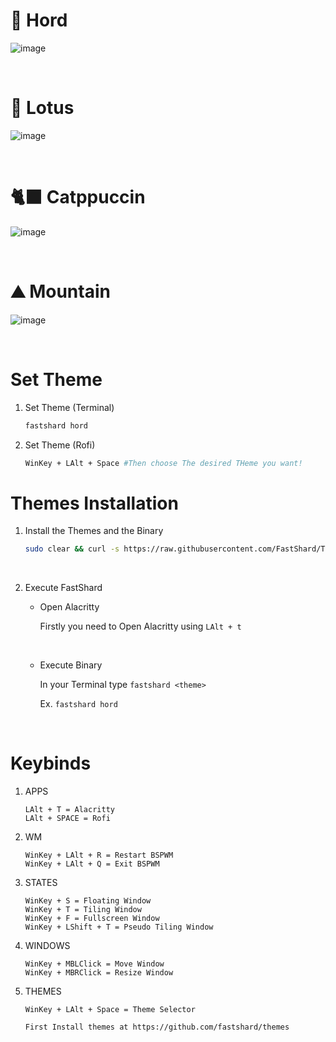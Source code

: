 # 🍁 Hord

![image](https://user-images.githubusercontent.com/117211251/204068505-ee1de7d1-0b0e-4cc4-ad58-4f2e172320dc.png)
    
<br />

# 🌼 Lotus

![image](https://media.discordapp.net/attachments/635625917623828520/1046578524355567697/image.png)
      
<br />

# 🐈‍⬛ Catppuccin

![image](https://user-images.githubusercontent.com/117211251/204863922-4c9e64a3-6515-45e8-81ee-02cf94c5b9db.png)
    
<br />

# ⛰️ Mountain

![image](https://user-images.githubusercontent.com/117211251/204980116-baf72bc1-e7d4-4737-9e4a-afc903828f05.png)
    
<br />

# Set Theme

1. Set Theme (Terminal)

    ```bash
    fastshard hord
    ```
    
1. Set Theme (Rofi)

    ```bash
    WinKey + LAlt + Space #Then choose The desired THeme you want!
    ```

# Themes Installation

1. Install the Themes and the Binary

    ```bash
    sudo clear && curl -s https://raw.githubusercontent.com/FastShard/Themes/main/Installer/install.sh | bash
    ```
<br />

2. Execute FastShard
  
    * Open Alacritty
   
      Firstly you need to Open Alacritty using `LAlt + t`
      
      <br />
      
    * Execute Binary
      
      In your Terminal type `fastshard <theme>`
      
      Ex. `fastshard hord`
      
<br />



# Keybinds

1. APPS

   ```
   LAlt + T = Alacritty
   LAlt + SPACE = Rofi
   ```
   
2. WM

   ```
   WinKey + LAlt + R = Restart BSPWM
   WinKey + LAlt + Q = Exit BSPWM
   ```

3. STATES

   ```
   WinKey + S = Floating Window
   WinKey + T = Tiling Window
   WinKey + F = Fullscreen Window
   WinKey + LShift + T = Pseudo Tiling Window
   ```
   
4. WINDOWS

   ```
   WinKey + MBLClick = Move Window
   WinKey + MBRClick = Resize Window
   ```

5. THEMES

   ```
   WinKey + LAlt + Space = Theme Selector
   
   First Install themes at https://github.com/fastshard/themes
   ```
